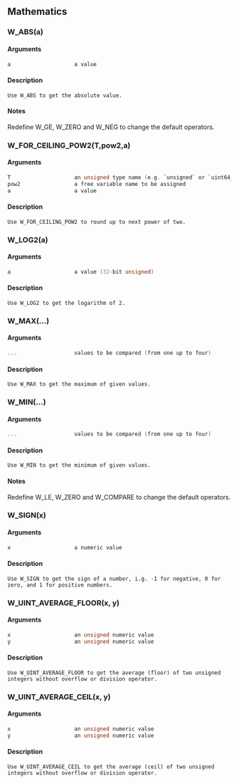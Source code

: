 ## Mathematics
    
### W_ABS(a)
#### Arguments
```C
a                    a value
```
#### Description
    Use W_ABS to get the absolute value.
#### Notes
Redefine W_GE, W_ZERO and W_NEG to change the default operators.
    
### W_FOR_CEILING_POW2(T,pow2,a)
#### Arguments
```C
T                    an unsigned type name (e.g. `unsigned` or `uint64_t`)
pow2                 a free variable name to be assigned
a                    a value
```
#### Description
    Use W_FOR_CEILING_POW2 to round up to next power of two.
    
### W_LOG2(a)
#### Arguments
```C
a                    a value (32-bit unsigned)
```
#### Description
    Use W_LOG2 to get the logarithm of 2.
    
### W_MAX(...)
#### Arguments
```C
...                  values to be compared (from one up to four)
```
#### Description
    Use W_MAX to get the maximum of given values.
    
### W_MIN(...)
#### Arguments
```C
...                  values to be compared (from one up to four)
```
#### Description
    Use W_MIN to get the minimum of given values.
#### Notes
Redefine W_LE, W_ZERO and W_COMPARE to change the default operators.
    
### W_SIGN(x)
#### Arguments
```C
x                    a numeric value
```
#### Description
    Use W_SIGN to get the sign of a number, i.g. -1 for negative, 0 for zero, and 1 for positive numbers.
    
### W_UINT_AVERAGE_FLOOR(x, y)
#### Arguments
```C
x                    an unsigned numeric value
y                    an unsigned numeric value
```
#### Description
    Use W_UINT_AVERAGE_FLOOR to get the average (floor) of two unsigned integers without overflow or division operator.
    
### W_UINT_AVERAGE_CEIL(x, y)
#### Arguments
```C
x                    an unsigned numeric value
y                    an unsigned numeric value
```
#### Description
    Use W_UINT_AVERAGE_CEIL to get the average (ceil) of two unsigned integers without overflow or division operator.
